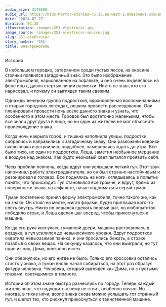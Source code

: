 ```yaml
---
audio_size: 3170880
audio_url: https://kids-horror-stories-ru.s3.eu-west-1.amazonaws.com/audio/251-elektrocar.mp3
date: '2024-07-27'
duration: 02:38
illustration: /images/251-elektrocar.jpg
image_source: /images/251-elektrocar-source.jpg
slug: 251-elektrocar
story_number: '251'
title: Электромобиль
---
```


История

В небольшом городке, затерянном среди густых лесов, на окраине стоянки появился загадочный знак. Это было изображение электромобиля, нарисованное на асфальте, и оно очень выделялось на фоне иных, давно стертых линии разметки. Никто не знал, кто его нарисовал, и почему он выглядел таким свежим.

Однажды вечером группа подростков, вдохновленная воспоминаниями о старых городских легендах, решила провести расследование. Они планировали провести ночь возле данного знака и узнать, что особенного в этом месте. Городок был достаточно маленьким, чтобы все знали друг друга в лицо, но ни один из жителей не мог объяснить происхождение знака.

Когда ночь накрыла город, и тишина наполнила улицы, подростки собрались и направились к загадочному знаку. Они разложили коврики около знака и устроились поудобнее, намереваясь ждать до утра. Всё было тихо, но один из подростков, Леша, заметил необычное мерцание в воздухе над знаком. Как будто неоновый свет пытался проявить себя.

Часы пробили полночь, когда вдруг они услышали легкий гул. Этот звук напоминал работу электродвигателя, но он был странно настойчивым и резонировал в головах. Все поднялись на ноги, оглядываясь в попытке понять, что происходит. Гул становился все громче, и вдруг, прямо из поверхности знака, на асфальте, начал подниматься серый туман.

Туман постепенно принял форму электромобиля, точно такого же, как на знаке. Он стоял на месте, мигая фарами, будто приглашая кого-то сесть внутрь. Никто не решался сделать первый шаг, но любопытство победило страх, и Леша сделал шаг вперед, чтобы прикоснуться к машине.

Когда его рука коснулась туманной двери, машина растворилась в воздухе, а гул усилился до невыносимого уровня. Вдруг подростков охватила невыразимая паника, и они бросились бежать, в страхе позабыв о своих вещах. На секунду казалось, что они выиграли, но тут один из них, Дима, внезапно исчез.

Они обернулись, но его нигде не было. Только его кроссовки остались стоять у знака, а туман вновь начал собираться, на этот раз образуя фигуру человека. Человека, который выглядел как Дима, но с пустыми глазами, светящимися в темноте.

Истории об этом знаке быстро разнеслись по городу. Теперь каждый житель знал, что подходить к нему не стоит, особенно ночью. Но иногда, в тихие ночи, возле знака снова можно услышать тот странный гул, и шепот тех, кто рискнул прикоснуться к таинственной машине.